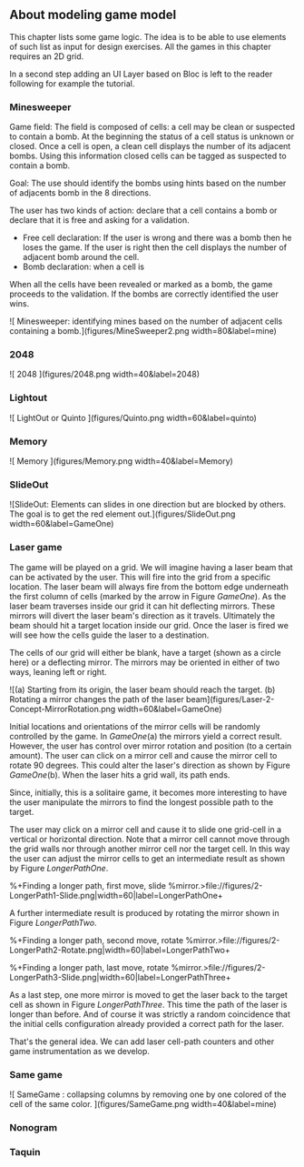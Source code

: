 ## About modeling game model

This chapter lists some game logic. The idea is to be able to use elements of such list as input for design exercises. 
All the games in this chapter requires an 2D grid.

In a second step adding an UI Layer based on Bloc is left to the reader following for example the tutorial.


### Minesweeper

Game field: The field is composed of cells: a cell may be clean or suspected to contain a bomb. 
At the beginning the status of a cell status is unknown or closed.
Once a cell is open, a clean cell displays the number of its adjacent bombs. 
Using this information closed cells can be tagged as suspected to contain a bomb. 


Goal: The use should identify the bombs using hints based on the number of adjacents bomb in the 8 directions. 

The user has two kinds of action: declare that a cell contains a bomb or declare that it is free and asking for a validation.

- Free cell declaration: If the user is wrong and there was a bomb then he loses the game. If the user is right then the cell displays the number of adjacent bomb around the cell. 
- Bomb declaration: when a cell is 

When all the cells have been revealed or marked as a bomb, the game proceeds to the validation. 
If the bombs are correctly identified the user wins.

![ Minesweeper: identifying mines based on the number of adjacent cells containing a bomb.](figures/MineSweeper2.png width=80&label=mine)







### 2048

![ 2048 ](figures/2048.png width=40&label=2048)

### Lightout

![ LightOut or Quinto ](figures/Quinto.png width=60&label=quinto)

### Memory

![ Memory ](figures/Memory.png width=40&label=Memory)

### SlideOut


![SlideOut: Elements can slides in one direction but are blocked by others. The goal is to get the red element out.](figures/SlideOut.png width=60&label=GameOne)

### Laser game

The game will be played on a grid. We will imagine having a laser beam that can be activated by the user. This will fire into the grid from a specific location. The laser beam will always fire from the bottom edge underneath the first column of cells (marked by the arrow in Figure *GameOne*). As the laser beam traverses inside our grid it can hit deflecting mirrors. These mirrors will divert the laser beam's direction as it travels. Ultimately the beam should hit a target location inside our grid.  Once the laser is fired we will see how the cells guide the laser to a destination. 

The cells of our grid will either be blank, have a target (shown as a circle here) or a deflecting mirror. The mirrors may be oriented in either of two ways, leaning left or right.

![(a) Starting from its origin, the laser beam should reach the target. (b) Rotating a mirror changes the path of the laser beam](figures/Laser-2-Concept-MirrorRotation.png width=60&label=GameOne)

Initial locations and orientations of the mirror cells will be randomly controlled by the game. In *GameOne*(a) the mirrors yield a correct result. However, the user has control over mirror rotation and position (to a certain amount). The user can click on a mirror cell and cause the mirror cell to rotate 90 degrees. This could alter the laser's direction as shown by Figure *GameOne*(b). When the laser hits a grid wall, its path ends.

Since, initially, this is a solitaire game, it becomes more interesting to have the user manipulate the mirrors to find the longest possible path to the target.  

The user may click on a mirror cell and cause it to slide one grid-cell in a vertical or horizontal direction. Note that a mirror cell cannot move through the grid walls nor through another mirror cell nor the target cell. In this way the user can adjust the mirror cells to get an intermediate result as shown by Figure *LongerPathOne*.

%+Finding a longer path, first move, slide %mirror.>file://figures/2-LongerPath1-Slide.png|width=60|label=LongerPathOne+

A further intermediate result is produced by rotating the mirror shown in Figure *LongerPathTwo*.

%+Finding a longer path, second move, rotate %mirror.>file://figures/2-LongerPath2-Rotate.png|width=60|label=LongerPathTwo+

%+Finding a longer path, last move, rotate %mirror.>file://figures/2-LongerPath3-Slide.png|width=60|label=LongerPathThree+

As a last step, one more mirror is moved to get the laser back to the target cell as shown in Figure *LongerPathThree*. This time the path of the laser is longer than before. And of course it was strictly a random coincidence that the initial cells configuration already provided a correct path for the laser.

That's the general idea. We can add laser cell-path counters and other game instrumentation as we develop.


### Same game

![ SameGame : collapsing columns by removing one by one colored of the cell of the same color. ](figures/SameGame.png width=40&label=mine)

### Nonogram

### Taquin

### 
